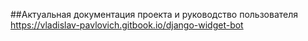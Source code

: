 ##Актуальная документация проекта и руководство пользователя 
https://vladislav-pavlovich.gitbook.io/django-widget-bot
